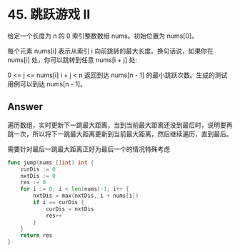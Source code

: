 # 45. 跳跃游戏 II

给定一个长度为 n 的 0 索引整数数组 nums。初始位置为 nums[0]。

每个元素 nums[i] 表示从索引 i 向前跳转的最大长度。换句话说，如果你在 nums[i] 处，你可以跳转到任意 nums[i + j] 处:

0 <= j <= nums[i] 
i + j < n
返回到达 nums[n - 1] 的最小跳跃次数。生成的测试用例可以到达 nums[n - 1]。

## Answer

遍历数组，实时更新下一跳最大距离，当到当前最大距离还没到最后时，说明要再跳一次，所以将下一跳最大距离更新到当前最大距离，然后继续遍历，直到最后。

需要针对最后一跳最大距离正好为最后一个的情况特殊考虑

```go
func jump(nums []int) int {
    curDis := 0
    nxtDis := 0
    res := 0
    for i := 0; i < len(nums)-1; i++ {
        nxtDis = max(nxtDis, i + nums[i])
        if i == curDis {
            curDis = nxtDis
            res++
        }
    }
    return res
}
```
